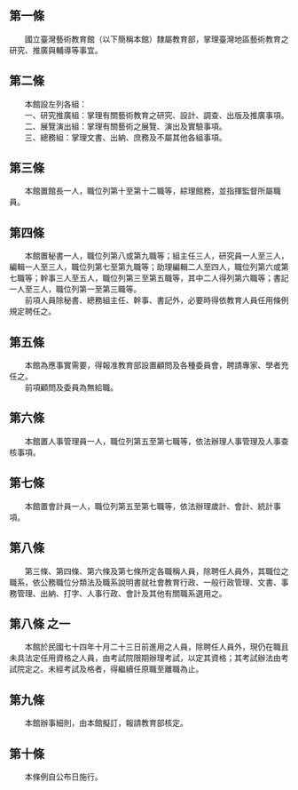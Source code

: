 第一條 
-------
　　國立臺灣藝術教育館（以下簡稱本館）隸屬教育部，掌理臺灣地區藝術教育之研究、推廣與輔導等事宜。  


第二條 
-------
　　本館設左列各組：  
　　一、研究推廣組：掌理有關藝術教育之研究、設計、調查、出版及推廣事項。  
　　二、展覽演出組：掌理有關藝術之展覽、演出及實驗事項。  
　　三、總務組：掌理文書、出納、庶務及不屬其他各組事項。  


第三條 
-------
　　本館置館長一人，職位列第十至第十二職等，綜理館務，並指揮監督所屬職員。  


第四條 
-------
　　本館置秘書一人，職位列第八或第九職等；組主任三人，研究員一人至三人，編輯一人至三人，職位列第七至第九職等；助理編輯二人至四人，職位列第六或第七職等；幹事三人至五人，職位列第三至第五職等，其中二人得列第六職等；書記一人至三人，職位列第一至第三職等。  
　　前項人員除秘書、總務組主任、幹事、書記外，必要時得依教育人員任用條例規定聘任之。  


第五條 
-------
　　本館為應事實需要，得報准教育部設置顧問及各種委員會，聘請專家、學者充任之。  
　　前項顧問及委員為無給職。  


第六條 
-------
　　本館置人事管理員一人，職位列第五至第七職等，依法辦理人事管理及人事查核事項。  


第七條 
-------
　　本館置會計員一人，職位列第五至第七職等，依法辦理歲計、會計、統計事項。  


第八條 
-------
　　第三條、第四條、第六條及第七條所定各職稱人員，除聘任人員外，其職位之職系，依公務職位分類法及職系說明書就社會教育行政、一般行政管理、文書、事務管理、出納、打字、人事行政、會計及其他有關職系選用之。  


第八條 之一 
------------
　　本館於民國七十四年十月二十三日前進用之人員，除聘任人員外，現仍在職且未具法定任用資格之人員，由考試院限期辦理考試，以定其資格；其考試辦法由考試院定之。未經考試及格者，得繼續任原職至離職為止。  


第九條 
-------
　　本館辦事細則，由本館擬訂，報請教育部核定。  


第十條 
-------
　　本條例自公布日施行。